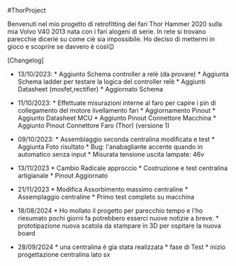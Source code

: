 #ThorProject


Benvenuti nel mio progetto di retrofitting dei fari Thor Hammer 2020 sulla mia Volvo V40 2013 nata con i fari alogeni di serie.
In rete si trovano parecchie dicerie su come ciè sia impossibile.
Ho deciso di mettermi in gioco e scoprire se davvero è così😉



[Changelog]

- 13/10/2023:
			  * Aggiunto Schema controller a relè (da provare)
              * Aggiunta Schema ladder per testare la logica del controller relè
              * Aggiunti Datasheet (mosfet,rectifier)
              * Aggiornato Schema

- 11/10/2023: 
			  * Effettuate misurazioni interne al faro per capire i pin di collegamento del motore livellamento fari
              * Aggiornamento Pinout
              * Aggiunto Datasheet MCU
              * Aggiunto Pinout Connettore Macchina
              * Aggiunto Pinout Connettore Faro (Thor) (versione 1)

- 09/10/2023:
			  * Assemblaggio seconda centralina modificata e test
              * Aggiunta Foto risultato
              * Bug: l'anabagliante accente quando in automatico senza input
              * Misurata tensione uscita lampate: 46v

- 13/11/2023
			 * Cambio Radicale approccio 
             * Costruzione e test centralina artigianale
             * Pinout Aggiornato

- 21/11/2023 * Modifica Assorbimento massimo centraline
             * Assemplaggio centraline
             * Primo test completo su macchina

- 18/08/2024 
			 * Ho mollato il progetto per parecchio tempo e l'ho riesumato pochi giorni fa
			   potrebbero esserci nuove notizie a breve.
			 * prototipazione nuova scatola da stampare in 3D per ospitare la nuova board
			 
- 28/09/2024 
			* una centralina è gia stata realizzata
			 * fase di Test
			* inizio progettazione centralina lato sx
							
               